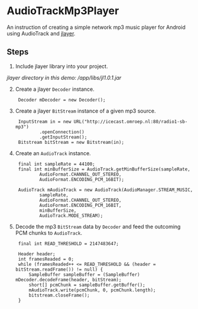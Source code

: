 # AudioTrackMp3Player
An instruction of creating a simple network mp3 music player for Android using AudioTrack and [jlayer](http://www.javazoom.net/javalayer/javalayer.html).

## Steps

1. Include jlayer library into your project.

  *jlayer directory in this demo: /app/libs/jl1.0.1.jar*

2. Create a jlayer `Decoder` instance.

        Decoder mDecoder = new Decoder();

3. Create a jlayer `BitStream` instance of a given mp3 source.

        InputStream in = new URL("http://icecast.omroep.nl:80/radio1-sb-mp3")
                .openConnection()
                .getInputStream();
        Bitstream bitStream = new Bitstream(in);

4. Create an `AudioTrack` instance.

        final int sampleRate = 44100;
        final int minBufferSize = AudioTrack.getMinBufferSize(sampleRate,
                AudioFormat.CHANNEL_OUT_STEREO,
                AudioFormat.ENCODING_PCM_16BIT);

        AudioTrack mAudioTrack = new AudioTrack(AudioManager.STREAM_MUSIC,
                sampleRate,
                AudioFormat.CHANNEL_OUT_STEREO,
                AudioFormat.ENCODING_PCM_16BIT,
                minBufferSize,
                AudioTrack.MODE_STREAM);

5. Decode the mp3 `BitStream` data by `Decoder` and feed the outcoming PCM chunks to `AudioTrack`.

        final int READ_THRESHOLD = 2147483647;
        
        Header header;
        int framesReaded = 0;
        while (framesReaded++ <= READ_THRESHOLD && (header = bitStream.readFrame()) != null) {
            SampleBuffer sampleBuffer = (SampleBuffer) mDecoder.decodeFrame(header, bitStream);
            short[] pcmChunk = sampleBuffer.getBuffer();
            mAudioTrack.write(pcmChunk, 0, pcmChunk.length);
            bitstream.closeFrame();
        }
